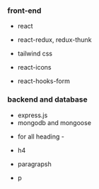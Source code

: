 ### front-end

- react
- react-redux, redux-thunk

- tailwind css
- react-icons
- react-hooks-form

### backend and database

- express.js
- mongodb and mongoose

* for all heading -

- h4

* paragrapsh

- p
